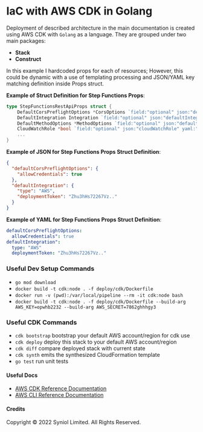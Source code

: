 # IaC with AWS CDK in Golang
Deployment of described architecture in the main documentation is created using AWS CDK with `Golang` as a language.
They are grouped under two main packages:

 * __Stack__
 * __Construct__ 

In this example I hardcoded props for each of resources; However, this could be dynamic with a use of templating 
processing and JSON/YAML key matching definition inside Props struct.

**Example of Struct Definition for Step Functions Props**:

```go
type StepFunctionsRestApiProps struct {
    DefaultCorsPreflightOptions *CorsOptions `field:"optional" json:"defaultCorsPreflightOptions" yaml:"defaultCorsPreflightOptions"`
    DefaultIntegration Integration `field:"optional" json:"defaultIntegration" yaml:"defaultIntegration"`
    DefaultMethodOptions *MethodOptions `field:"optional" json:"defaultMethodOptions" yaml:"defaultMethodOptions"`
    CloudWatchRole *bool `field:"optional" json:"cloudWatchRole" yaml:"cloudWatchRole"`
    ...
}
```

**Example of JSON for  Step Functions Props Struct Definition**:

```json
{
  "defaultCorsPreflightOptions": {
    "allowCredentials": true
  },
  "defaultIntegration": {
    "type": "AWS",
    "deploymentToken": "Zhu3hHs72267Vz.."
  }
}
```
**Example of YAML for  Step Functions Props Struct Definition**:

```yaml
defaultCorsPreflightOptions:
  allowCredentials": true
defaultIntegration":
  type: "AWS"
  deploymentToken: "Zhu3hHs72267Vz.."
```


### Useful Dev Setup Commands

 * `go mod download`
 * `docker build -t cdk:node . -f deploy/cdk/Dockerfile`
 * `docker run -v (pwd):/var/local/pipeline --rm -it cdk:node bash`
 * `docker build -t cdk:node . -f deploy/cdk/Dockerfile --build-arg AWS_KEY=opwhb2232 --build-arg AWS_SECRET=7862ghhhgy3`


### Useful CDK Commands

 * `cdk bootstrap`   bootstrap your default AWS account/region for cdk use
 * `cdk deploy`      deploy this stack to your default AWS account/region
 * `cdk diff`        compare deployed stack with current state
 * `cdk synth`       emits the synthesized CloudFormation template
 * `go test`         run unit tests


#### Useful Docs
 * [AWS CDK Reference Documentation](https://docs.aws.amazon.com/cdk/api/v2/docs/aws-construct-library.html)
 * [AWS CLI Reference Documentation](https://awscli.amazonaws.com/v2/documentation/api/latest/reference/index.html)


#### Credits
Copyright &copy; 2022 Syniol Limited. All Rights Reserved.